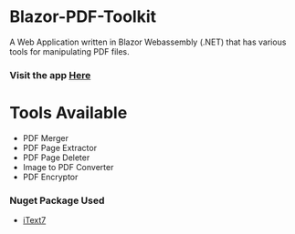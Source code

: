# Blazor-PDF-Toolkit

A Web Application written in Blazor Webassembly (.NET) that has various tools for manipulating PDF files.

### Visit the app [Here](https://blazor-pdftoolkit.subhamk.com)

# Tools Available

- PDF Merger
- PDF Page Extractor
- PDF Page Deleter
- Image to PDF Converter
- PDF Encryptor

### Nuget Package Used

- [iText7](https://www.nuget.org/packages/itext7/)

